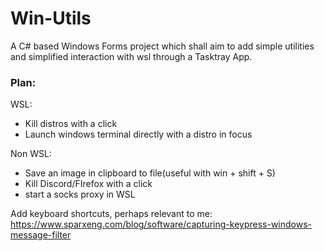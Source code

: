 # Win-Utils
A C# based Windows Forms project which shall aim to add simple utilities and simplified interaction with wsl through a Tasktray App.

### Plan:

WSL:

- Kill distros with a click 
- Launch windows terminal directly with a distro in focus

Non WSL:

- Save an image in clipboard to file(useful with win + shift + S)
- Kill Discord/FIrefox with a click
- start a socks proxy in WSL

Add keyboard shortcuts, perhaps relevant to me: https://www.sparxeng.com/blog/software/capturing-keypress-windows-message-filter
